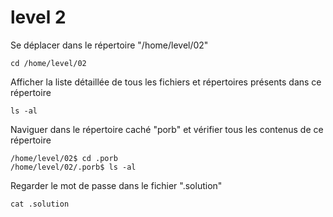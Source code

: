 # level 2
Se déplacer dans le répertoire "/home/level/02"
```ssh
cd /home/level/02
```
Afficher la liste détaillée de tous les fichiers et répertoires présents dans ce répertoire 
```
ls -al
```
Naviguer dans le répertoire caché "porb" et vérifier tous les contenus de ce répertoire 
```ssh
/home/level/02$ cd .porb
/home/level/02/.porb$ ls -al
```
Regarder le mot de passe dans le fichier ".solution"
```ssh
cat .solution
```
